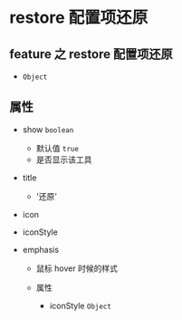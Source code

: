 # restore 配置项还原

## feature 之 restore 配置项还原

+ `Object`

## 属性

+ show `boolean`

  + 默认值 `true`
  + 是否显示该工具

+ title

  + '还原'

+ icon
+ iconStyle
+ emphasis

  + 鼠标 hover 时候的样式

  + 属性

    + iconStyle `Object`
